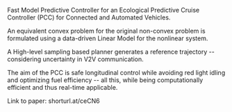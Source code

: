 Fast Model Predictive Controller for an Ecological Predictive Cruise Controller (PCC) for Connected and Automated Vehicles.

An equivalent convex problem for the original non-convex problem is formulated using a data-driven Linear Model for the nonlinear system.

A High-level sampling based planner generates a reference trajectory -- considering uncertainty in V2V communication.

The aim of the PCC is safe longitudinal control while avoiding red light idling and optimizing fuel efficiency -- all this, while being computationally efficient and thus real-time applicable. 

Link to paper: shorturl.at/ceCN6
